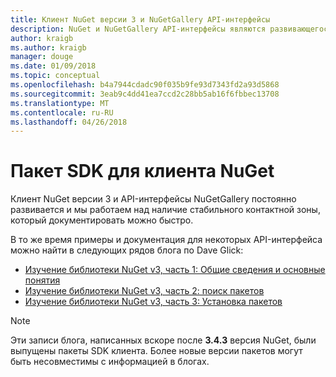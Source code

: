 ```yaml
---
title: Клиент NuGet версии 3 и NuGetGallery API-интерфейсы
description: NuGet и NuGetGallery API-интерфейсы являются развивающегося и еще не документированы, но примеры можно найти в блоге Дэйв Glick.
author: kraigb
ms.author: kraigb
manager: douge
ms.date: 01/09/2018
ms.topic: conceptual
ms.openlocfilehash: b4a7944cdadc90f035b9fe93d7343fd2a93d5868
ms.sourcegitcommit: 3eab9c4dd41ea7ccd2c28bb5ab16f6fbbec13708
ms.translationtype: MT
ms.contentlocale: ru-RU
ms.lasthandoff: 04/26/2018
---
```

# <a name="nuget-client-sdk"></a>Пакет SDK для клиента NuGet

Клиент NuGet версии 3 и API-интерфейсы NuGetGallery постоянно развивается и мы работаем над наличие стабильного контактной зоны, который документировать можно быстро.

В то же время примеры и документация для некоторых API-интерфейса можно найти в следующих рядов блога по Dave Glick:

- [Изучение библиотеки NuGet v3, часть 1: Общие сведения и основные понятия](http://daveaglick.com/posts/exploring-the-nuget-v3-libraries-part-1)
- [Изучение библиотеки NuGet v3, часть 2: поиск пакетов](http://daveaglick.com/posts/exploring-the-nuget-v3-libraries-part-2)
- [Изучение библиотеки NuGet v3, часть 3: Установка пакетов](http://daveaglick.com/posts/exploring-the-nuget-v3-libraries-part-3)

> [!Note]
> Эти записи блога, написанных вскоре после **3.4.3** версия NuGet, были выпущены пакеты SDK клиента.
> Более новые версии пакетов могут быть несовместимы с информацией в блогах.
